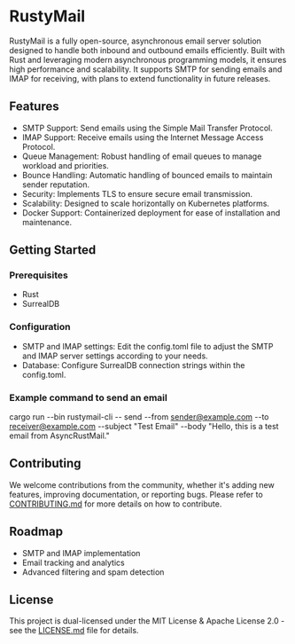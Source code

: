 # RustyMail

RustyMail is a fully open-source, asynchronous email server solution designed to handle both inbound and outbound emails efficiently. Built with Rust and leveraging modern asynchronous programming models, it ensures high performance and scalability. It supports SMTP for sending emails and IMAP for receiving, with plans to extend functionality in future releases.

## Features

* SMTP Support: Send emails using the Simple Mail Transfer Protocol.
* IMAP Support: Receive emails using the Internet Message Access Protocol.
* Queue Management: Robust handling of email queues to manage workload and priorities.
* Bounce Handling: Automatic handling of bounced emails to maintain sender reputation.
* Security: Implements TLS to ensure secure email transmission.
* Scalability: Designed to scale horizontally on Kubernetes platforms.
* Docker Support: Containerized deployment for ease of installation and maintenance.

## Getting Started

### Prerequisites

* Rust
* SurrealDB

### Configuration

* SMTP and IMAP settings: Edit the config.toml file to adjust the SMTP and IMAP server settings according to your needs.
* Database: Configure SurrealDB connection strings within the config.toml.

### Example command to send an email

cargo run --bin rustymail-cli -- send --from sender@example.com --to receiver@example.com --subject "Test Email" --body "Hello, this is a test email from AsyncRustMail."

## Contributing

We welcome contributions from the community, whether it's adding new features, improving documentation, or reporting bugs. Please refer to [CONTRIBUTING.md](CONTRIBUTING.md) for more details on how to contribute.

## Roadmap

* SMTP and IMAP implementation
* Email tracking and analytics
* Advanced filtering and spam detection

## License

This project is dual-licensed under the MIT License & Apache License 2.0 - see the [LICENSE.md](LICENSE.md) file for details.
